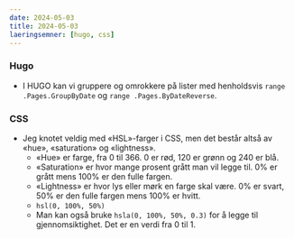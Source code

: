 ```yaml
---
date: 2024-05-03
title: 2024-05-03
laeringsemner: [hugo, css]
---
```


### Hugo
* I HUGO kan vi gruppere og omrokkere på lister med henholdsvis `range .Pages.GroupByDate` og `range .Pages.ByDateReverse`.

### CSS
* Jeg knotet veldig med «HSL»-farger i CSS, men det består altså av «hue», «saturation» og «lightness».
    * «Hue» er farge, fra 0 til 366. 0 er rød, 120 er grønn og 240 er blå.
    * «Saturation» er hvor mange prosent grått man vil legge til. 0% er grått mens 100% er den fulle fargen.
    * «Lightness» er hvor lys eller mørk en farge skal være. 0% er svart, 50% er den fulle fargen mens 100% er hvitt.
    * `hsl(0, 100%, 50%)` 
    * Man kan også bruke `hsla(0, 100%, 50%, 0.3)` for å legge til gjennomsiktighet. Det er en verdi fra 0 til 1.
